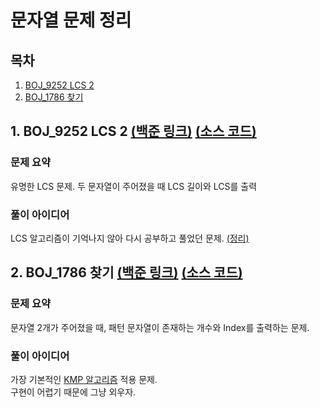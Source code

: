# 문자열 문제 정리

## 목차

1. [BOJ_9252 LCS 2](#1-boj_9252-lcs-2-백준-링크-소스-코드)
2. [BOJ_1786 찾기](#2-boj_1786-찾기-백준-링크-소스-코드)

## 1. BOJ_9252 LCS 2 [(백준 링크)](https://www.acmicpc.net/problem/9252) [(소스 코드)](https://github.com/rldnjs7723/CodingTest/blob/main/BOJ/9000/Main_9252.java)

### 문제 요약

유명한 LCS 문제. 두 문자열이 주어졌을 때 LCS 길이와 LCS를 출력

### 풀이 아이디어

LCS 알고리즘이 기억나지 않아 다시 공부하고 풀었던 문제. [(정리)](https://github.com/rldnjs7723/CodingTest/#longest-common-subsequence-lcs-9252)

## 2. BOJ_1786 찾기 [(백준 링크)](https://www.acmicpc.net/problem/1786) [(소스 코드)](https://github.com/rldnjs7723/CodingTest/blob/main/BOJ/1000/Main_1786.java)

### 문제 요약

문자열 2개가 주어졌을 때, 패턴 문자열이 존재하는 개수와 Index를 출력하는 문제.

### 풀이 아이디어

가장 기본적인 [KMP 알고리즘](https://github.com/rldnjs7723/CodingTest#knuth-morris-pratt-kmp-pattern-matching) 적용 문제.  
구현이 어렵기 때문에 그냥 외우자.
